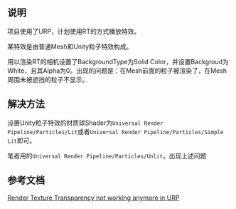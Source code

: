 ## 说明
项目使用了URP，计划使用RT的方式播放特效。

某特效是由普通Mesh和Unity粒子特效构成。

用以渲染RT的相机设置了BackgroundType为Solid Color，并设置Backgroud为White，且其Alpha为0。出现的问题是：在Mesh前面的粒子被渲染了，在Mesh周围未被遮挡的粒子不显示。

## 解决方法
设置Unity粒子特效的材质球Shader为``Universal Render Pipeline/Particles/Lit``或者``Universal Render Pipeline/Particles/Simple Lit``即可。

笔者用的``Universal Render Pipeline/Particles/Unlit``，出现上述问题

## 参考文档
[Render Texture Transparency not working anymore in URP](https://forum.unity.com/threads/render-texture-transparency-not-working-anymore-in-urp-coming-from-lwrp.749441/)
